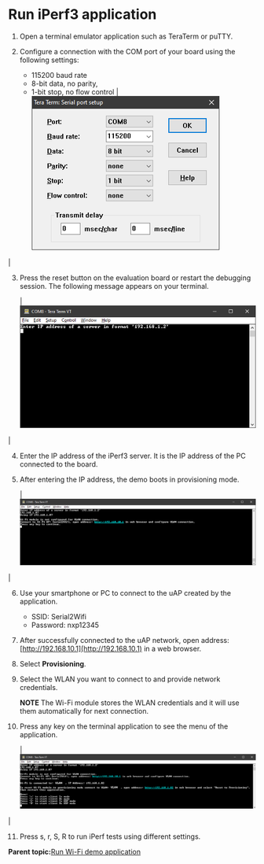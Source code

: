 # Run iPerf3 application

1.  Open a terminal emulator application such as TeraTerm or puTTY.
2.  Configure a connection with the COM port of your board using the following settings:

    -   115200 baud rate
    -   8-bit data, no parity,
    -   1-bit stop, no flow control
    |![](../images/image21.png "Configure a connection")

|

3.  Press the reset button on the evaluation board or restart the debugging session. The following message appears on your terminal.

    |![](../images/image22.png)

|

4.  Enter the IP address of the iPerf3 server. It is the IP address of the PC connected to the board.
5.  After entering the IP address, the demo boots in provisioning mode.

    |![](../images/image23.png)

|

6.  Use your smartphone or PC to connect to the uAP created by the application.
    -   SSID: Serial2Wifi
    -   Password: nxp12345
7.  After successfully connected to the uAP network, open address: [http://192.168.10.1](http://192.168.10.1) in a web browser.
8.  Select **Provisioning**.
9.  Select the WLAN you want to connect to and provide network credentials.

    **NOTE** The Wi-Fi module stores the WLAN credentials and it will use them automatically for next connection.

10. Press any key on the terminal application to see the menu of the application.

    |![](../images/image24.png)

|

11. Press s, r, S, R to run iPerf tests using different settings.

**Parent topic:**[Run Wi-Fi demo application](../topics/run_wi-fi_demo_application.md)

